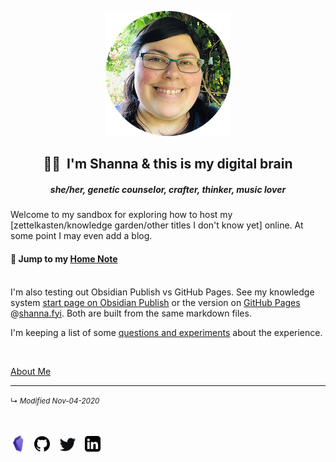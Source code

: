 <p align="center">
<img src="https://raw.githubusercontent.com/ShannaSeigel/digital-brain/main/shanna-fyi/images/profile-picture-garden-200px.png" width="200">

<br>
<H2 align=center>👋🏼&nbsp; I'm Shanna &amp; this is my digital brain</H2>
<h5 align=center size=small><i>she/her, genetic counselor, crafter, thinker, music lover</i></h5>
</p>

Welcome to my sandbox for exploring how to host my [zettelkasten/knowledge garden/other titles I don't know yet] online. At some point I may even add a blog.

#### 🏡 Jump to my [Home Note](page-1.md)
	
<br>
I'm also testing out Obsidian Publish vs GitHub Pages. See my knowledge system <a href="https://publish.obsidian.md/shanna/page-1" target="_blank" rel="noopener noreferrer">start page on Obsidian Publish</a> or the version on <a href="https://shanna.fyi/page-1">GitHub Pages</a> @<a href="https://shanna.fyi">shanna.fyi</a>. Both are built from the same markdown files.

I'm keeping a list of some [questions and experiments](shanna-fyi/personal-site-experiment-log) about the experience.

<br>

[About Me](shanna-fyi/Jekyll-Page-Templates/about-page.md)


------------------------
<small>↳ <i>Modified Nov-04-2020</i></small>
<br><br><br>
<!--obsidian--><a href="https://forum.obsidian.md/u/shanna" target="_blank" rel="noopener noreferrer"><img src="https://raw.githubusercontent.com/ShannaSeigel/digital-brain/main/shanna-fyi/images/obsidian-sq.png" width="26"></a>&nbsp;&nbsp;
<!--github--> <a href="https://github.com/ShannaSeigel" target="_blank" rel="noopener noreferrer"><img src="https://raw.githubusercontent.com/ShannaSeigel/digital-brain/main/shanna-fyi/images/dave-gandy-socials/github-logo.png" width="25"></a>&nbsp;&nbsp;&nbsp;
<!--reddit <a href="https://www.reddit.com/user/ShannaSeigel/" target="_blank" rel="noopener noreferrer"><img src="https://raw.githubusercontent.com/ShannaSeigel/digital-brain/main/shanna-fyi/images/social-icon-reddit.png" width="25"></a>&nbsp;&nbsp;&nbsp;-->
<!--twitter--> <a href="https://twitter.com/ShannaSeigel" target="_blank" rel="noopener noreferrer"><img src="https://raw.githubusercontent.com/ShannaSeigel/digital-brain/main/shanna-fyi/images/social-icon-twitter.png" width="25"></a>&nbsp;&nbsp;&nbsp;
<!--linkedin--> <a href="https://www.linkedin.com/in/shannaseigel" target="_blank" rel="noopener noreferrer"><img src="https://raw.githubusercontent.com/ShannaSeigel/digital-brain/main/shanna-fyi/images/dave-gandy-socials/linkedin-sign.png" width="25"></a>&nbsp;&nbsp;&nbsp;

<!--
saw tutorial on opening links in new tab that rec's extra security to prevent phishing:
target="_blank" rel="noopener noreferrer"
<a href="https://forum.obsidian.md/u/shanna" target="_blank" rel="noopener noreferrer"><img src="" width="25"></a>&nbsp;&nbsp;&nbsp;
-->
